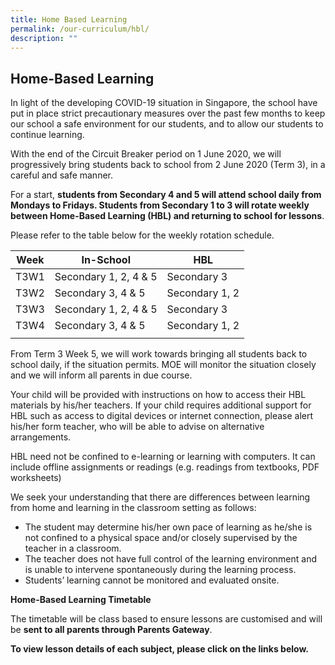 ```yaml
---
title: Home Based Learning
permalink: /our-curriculum/hbl/
description: ""
---
```

## Home-Based Learning

In light of the developing COVID-19 situation in Singapore, the school have put in place strict precautionary measures over the past few months to keep our school a safe environment for our students, and to allow our students to continue learning.

With the end of the Circuit Breaker period on 1 June 2020, we will progressively bring students back to school from 2 June 2020 (Term 3), in a careful and safe manner.

For a start, **students from Secondary 4 and 5 will attend school daily from Mondays to Fridays. Students from Secondary 1 to 3 will rotate weekly between Home-Based Learning (HBL) and returning to school for lessons**.

Please refer to the table below for the weekly rotation schedule.

| **Week**  | **In-School**  |  **HBL** |
|---|---|---|
| T3W1  | Secondary 1, 2, 4 & 5  | Secondary 3  |
|  T3W2 | Secondary 3, 4 & 5  | Secondary 1, 2  |
| T3W3  | Secondary 1, 2, 4 & 5  | Secondary 3  |
| T3W4  | Secondary 3, 4 & 5  | Secondary 1, 2  |
|   |   |   |

From Term 3 Week 5, we will work towards bringing all students back to school daily, if the situation permits. MOE will monitor the situation closely and we will inform all parents in due course.

Your child will be provided with instructions on how to access their HBL materials by his/her teachers. If your child requires additional support for HBL such as access to digital devices or internet connection, please alert his/her form teacher, who will be able to advise on alternative arrangements.

HBL need not be confined to e-learning or learning with computers. It can include offline assignments or readings (e.g. readings from textbooks, PDF worksheets)

We seek your understanding that there are differences between learning from home and learning in the classroom setting as follows:

*   The student may determine his/her own pace of learning as he/she is not confined to a physical space and/or closely supervised by the teacher in a classroom.
*   The teacher does not have full control of the learning environment and is unable to intervene spontaneously during the learning process.
*   Students’ learning cannot be monitored and evaluated onsite.

**Home-Based Learning Timetable**

The timetable will be class based to ensure lessons are customised and will be **sent to all parents through Parents Gateway**.

**To view lesson details of each subject, please click on the links below.**

